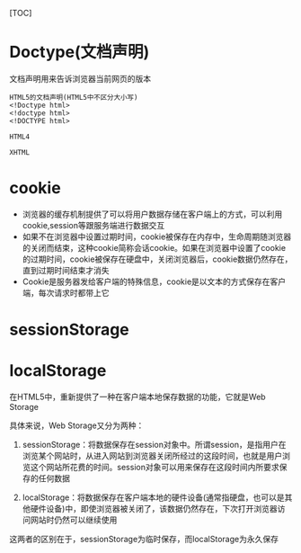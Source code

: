 [TOC]
# Doctype(文档声明)
文档声明用来告诉浏览器当前网页的版本
```
HTML5的文档声明(HTML5中不区分大小写)
<!Doctype html>
<!doctype html>
<!DOCTYPE html>

HTML4

XHTML
```
# cookie
* 浏览器的缓存机制提供了可以将用户数据存储在客户端上的方式，可以利用cookie,session等跟服务端进行数据交互
* 如果不在浏览器中设置过期时间，cookie被保存在内存中，生命周期随浏览器的关闭而结束，这种cookie简称会话cookie。如果在浏览器中设置了cookie的过期时间，cookie被保存在硬盘中，关闭浏览器后，cookie数据仍然存在，直到过期时间结束才消失
*  Cookie是服务器发给客户端的特殊信息，cookie是以文本的方式保存在客户端，每次请求时都带上它
# sessionStorage
# localStorage
在HTML5中，重新提供了一种在客户端本地保存数据的功能，它就是Web Storage

具体来说，Web Storage又分为两种：

1. sessionStorage：将数据保存在session对象中。所谓session，是指用户在浏览某个网站时，从进入网站到浏览器关闭所经过的这段时间，也就是用户浏览这个网站所花费的时间。session对象可以用来保存在这段时间内所要求保存的任何数据

2. localStorage：将数据保存在客户端本地的硬件设备(通常指硬盘，也可以是其他硬件设备)中，即使浏览器被关闭了，该数据仍然存在，下次打开浏览器访问网站时仍然可以继续使用

这两者的区别在于，sessionStorage为临时保存，而localStorage为永久保存
# <script>,<script async>,<script defer>
1. <script> 标签用于定义客户端脚本，比如JavaScript,在浏览器继续解析页面之前，立即读取并执行脚本
2. <script> 元素既可包含脚本语句，也可以通过"src" 属性指向外部脚本文件
3. <script async>脚本相对于页面的其余部分异步地执行
4. <script defer>脚本将在页面完成解析时执行
# link,script标签的位置
由于js的执行流程是由上到下依次执行的，将css的link标签放置在head标签之间和js的script标签放在</body>之前可以让浏览器在加载页面的时候正常显示
# <img>标签中使用srcset属性
以逗号分隔的一个或多个字符串列表表明一系列用户代理使用的可能的图像
```
<img srcset="elva-fairy-320w.jpg 320w,
             elva-fairy-480w.jpg 480w,
             elva-fairy-800w.jpg 800w"
     sizes="(max-width: 320px) 280px,
            (max-width: 480px) 440px,
            800px"
     src="elva-fairy-800w.jpg" alt="Elva dressed as a fairy">
```
# html5有哪些常见的常用的新属性
* autocomplete属性
1. 适用标签：form，input
2. autocomplete 属性规定 form 或 input域应该拥有自动完成功能。该属性有两个值:on和off
* novalidate属性和formnovalidate属性
1. 适用标签：novalidate属性是form标签的专属属性，formnovalidate 属性是form标签的子标签的属性，并且它会覆盖 <form> 标签的 novalidate 属性，如buttom，input
2. novalidate属性规定当提交表单时不对其进行验证，
如果使用该属性，则表单不会验证表单的输入
* autofocus 属性
1. 适用标签：<input><button><textarea><keygen>
2. 属性规定在页面加载时，域自动地获得焦点
* formaction 属性
1. 适用标签：input，button
2. 规定当表单提交时处理输入控件的文件的 URL
* formtarget 属性
1. 适用标签：input，button
2. 规定表示提交表单后在哪里显示接收到响应的名称或关键词
3. blank	将浏览器反馈信息显示在新窗口（或新标签页）中
4. _parent	将浏览器反馈信息显示在父窗框组中
5. _self	将浏览器反馈信息显示在当前窗口中（默认行为）
6. _top	将浏览器反馈信息显示在顶层窗口中
* placeholder属性
1. 适用标签：input
2. 规定可描述输入字段预期值的简短的提示信息
* required属性
1. 适用标签：input，select，textarea
2. 必需在提交表单之前填写输入字段
* min、max属性
1. 适用标签：input
2. min和max规定的数值的下限和上限
* height和width属性
1. 适用标签：input
2. 规定 <input> 元素的高度和宽度
